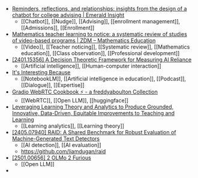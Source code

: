 - [Reminders, reflections, and relationships: insights from the design of a chatbot for college advising | Emerald Insight](https://www.emerald.com/insight/content/doi/10.1108/ils-10-2022-0116/full/html)
	- [[Chatbot]], [[Nudge]], [[Advising]], [[enrollment management]], [[Admissions]], [[Enrollment]]
- [Mathematics teacher learning to notice: a systematic review of studies of video-based programs | ZDM – Mathematics Education](https://link.springer.com/article/10.1007/s11858-020-01216-z)
	- [[Video]], [[Teacher noticing]], [[Systematic review]], [[Mathematics education]], [[Class observation]], [[Professional development]]
- [[2401.15356] A Decision Theoretic Framework for Measuring AI Reliance](https://arxiv.org/abs/2401.15356)
	- [[Artificial intelligence]], [[Human-computer interaction]]
- [It's Interesting Because](https://mail.cyberneticforests.com/its-interesting-because/?ref=cybernetic-forests-newsletter)
	- [[NotebookLM]], [[Artificial intelligence in education]], [[Podcast]], [[Dialogue]], [[Expertise]]
- [Gradio WebRTC Cookbook ⚡️ - a freddyaboulton Collection](https://huggingface.co/collections/freddyaboulton/gradio-webrtc-cookbook-6758ba7745aeca7b1be7de0f)
	- [[WebRTC]], [[Open LLM]], [[huggingface]]
- [Leveraging Learning Theory and Analytics to Produce Grounded, Innovative, Data-Driven, Equitable Improvements to Teaching and Learning](https://psycnet.apa.org/fulltext/2025-61108-001.html)
	- [[Learning analytics]], [[Learning theory]]
- [[2405.07940] RAID: A Shared Benchmark for Robust Evaluation of Machine-Generated Text Detectors](https://arxiv.org/abs/2405.07940)
	- [[AI detection]], [[AI evaluation]]
	- https://github.com/liamdugan/raid
- [[2501.00656] 2 OLMo 2 Furious](https://arxiv.org/abs/2501.00656)
	- [[Open LLM]]
-